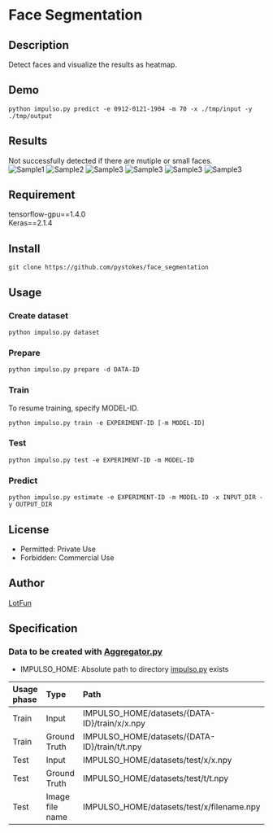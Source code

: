 # __Face Segmentation__

## Description
Detect faces and visualize the results as heatmap.

## Demo
```
python impulso.py predict -e 0912-0121-1904 -m 70 -x ./tmp/input -y ./tmp/output
```

## Results
Not successfully detected if there are mutiple or small faces.  
![Sample1](https://github.com/pystokes/face_segmentation/blob/master/tmp/output/figures/hamabe_minami_1.jpg)
![Sample2](https://github.com/pystokes/face_segmentation/blob/master/tmp/output/figures/hamabe_minami_2.jpg)
![Sample3](https://github.com/pystokes/face_segmentation/blob/master/tmp/output/figures/hamabe_minami_3.jpg)
![Sample3](https://github.com/pystokes/face_segmentation/blob/master/tmp/output/figures/hamabe_minami_4.jpg)
![Sample3](https://github.com/pystokes/face_segmentation/blob/master/tmp/output/figures/hamabe_minami_5.jpg)
![Sample3](https://github.com/pystokes/face_segmentation/blob/master/tmp/output/figures/hamabe_minami_6.jpg)

## Requirement
tensorflow-gpu==1.4.0  
Keras==2.1.4  

## Install
```
git clone https://github.com/pystokes/face_segmentation
```

## Usage
### Create dataset
```
python impulso.py dataset
```

### Prepare
```
python impulso.py prepare -d DATA-ID
```

### Train
To resume training, specify MODEL-ID.
```
python impulso.py train -e EXPERIMENT-ID [-m MODEL-ID]
```

### Test
```
python impulso.py test -e EXPERIMENT-ID -m MODEL-ID
```

### Predict
```
python impulso.py estimate -e EXPERIMENT-ID -m MODEL-ID -x INPUT_DIR -y OUTPUT_DIR
```

## License
- Permitted: Private Use  
- Forbidden: Commercial Use  

## Author
[LotFun](https://github.com/pystokes)

## Specification
### Data to be created with [Aggregator.py](https://github.com/pystokes/face_segmentation/blob/master/src/Aggregator.py)
- IMPULSO_HOME: Absolute path to directory [impulso.py](https://github.com/pystokes/face_segmentation/blob/master/impulso.py) exists

|Usage phase|Type|Path|
|:---|:---|:---|
|Train|Input|IMPULSO_HOME/datasets/{DATA-ID}/train/x/x.npy
|Train|Ground Truth|IMPULSO_HOME/datasets/{DATA-ID}/train/t/t.npy
|Test|Input|IMPULSO_HOME/datasets/test/x/x.npy
|Test|Ground Truth|IMPULSO_HOME/datasets/test/t/t.npy
|Test|Image file name|IMPULSO_HOME/datasets/test/x/filename.npy
